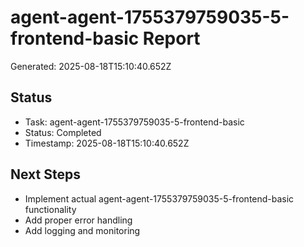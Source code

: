# agent-agent-1755379759035-5-frontend-basic Report

Generated: 2025-08-18T15:10:40.652Z

## Status
- Task: agent-agent-1755379759035-5-frontend-basic
- Status: Completed
- Timestamp: 2025-08-18T15:10:40.652Z

## Next Steps
- Implement actual agent-agent-1755379759035-5-frontend-basic functionality
- Add proper error handling
- Add logging and monitoring
